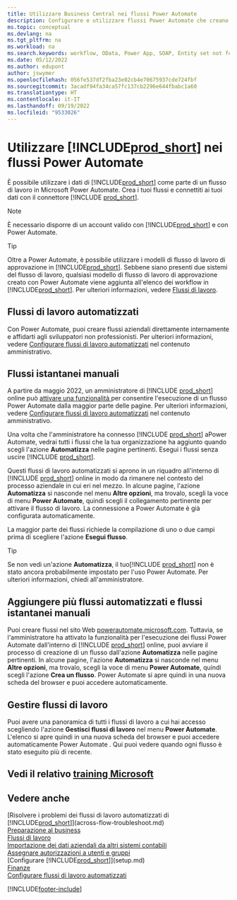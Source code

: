 ```yaml
---
title: Utilizzare Business Central nei flussi Power Automate
description: Configurare e utilizzare flussi Power Automate che creano o modificano i dati di Business Central.
ms.topic: conceptual
ms.devlang: na
ms.tgt_pltfrm: na
ms.workload: na
ms.search.keywords: workflow, OData, Power App, SOAP, Entity set not found, workflowWebhookSubscriptions
ms.date: 05/12/2022
ms.author: edupont
author: jswymer
ms.openlocfilehash: 056fe537df2fba23e02cb4e70675937cde724fbf
ms.sourcegitcommit: 3acadf94fa34ca57fc137cb2296e644fbabc1a60
ms.translationtype: HT
ms.contentlocale: it-IT
ms.lasthandoff: 09/19/2022
ms.locfileid: "9533026"
---
```

# <a name="use-prod_short-in-power-automate-flows"></a>Utilizzare [!INCLUDE[prod_short](includes/prod_short.md)] nei flussi Power Automate

È possibile utilizzare i dati di [!INCLUDE[prod_short](includes/prod_short.md)] come parte di un flusso di lavoro in Microsoft Power Automate. Crea i tuoi flussi e connettiti ai tuoi dati con il connettore [!INCLUDE [prod_short](includes/prod_short.md)].  

> [!NOTE]  
> È necessario disporre di un account valido con [!INCLUDE[prod_short](includes/prod_short.md)] e con Power Automate.  

> [!TIP]
> Oltre a Power Automate, è possibile utilizzare i modelli di flusso di lavoro di approvazione in [!INCLUDE[prod_short](includes/prod_short.md)]. Sebbene siano presenti due sistemi del flusso di lavoro, qualsiasi modello di flusso di lavoro di approvazione creato con Power Automate viene aggiunta all'elenco dei workflow in [!INCLUDE[prod_short](includes/prod_short.md)]. Per ulteriori informazioni, vedere [Flussi di lavoro](across-workflow.md).  

## <a name="automated-workflows"></a>Flussi di lavoro automatizzati

Con Power Automate, puoi creare flussi aziendali direttamente internamente e affidarti agli sviluppatori non professionisti. Per ulteriori informazioni, vedere [Configurare flussi di lavoro automatizzati](/dynamics365/business-central/dev-itpro/powerplatform/automate-workflows) nel contenuto amministrativo.  

## <a name="manual-instant-flows"></a>Flussi istantanei manuali

A partire da maggio 2022, un amministratore di [!INCLUDE [prod_short](includes/prod_short.md)] online può [attivare una funzionalità ](admin-feature-management.md) per consentire l'esecuzione di un flusso Power Automate dalla maggior parte delle pagine. Per ulteriori informazioni, vedere [Configurare flussi di lavoro automatizzati](/dynamics365/business-central/dev-itpro/powerplatform/automate-workflows) nel contenuto amministrativo.  

Una volta che l'amministratore ha connesso [!INCLUDE [prod_short](includes/prod_short.md)] aPower Automate, vedrai tutti i flussi che la tua organizzazione ha aggiunto quando scegli l'azione **Automatizza** nelle pagine pertinenti. Esegui i flussi senza uscire [!INCLUDE [prod_short](includes/prod_short.md)].  

Questi flussi di lavoro automatizzati si aprono in un riquadro all'interno di [!INCLUDE [prod_short](includes/prod_short.md)] online in modo da rimanere nel contesto del processo aziendale in cui eri nel mezzo. In alcune pagine, l'azione **Automatizza** si nasconde nel menu **Altre opzioni**, ma trovalo, scegli la voce di menu **Power Automate**, quindi scegli il collegamento pertinente per attivare il flusso di lavoro. La connessione a Power Automate è già configurata automaticamente.  

La maggior parte dei flussi richiede la compilazione di uno o due campi prima di scegliere l'azione **Esegui flusso**.  

> [!TIP]
> Se non vedi un'azione **Automatizza**, il tuo[!INCLUDE [prod_short](includes/prod_short.md)] non è stato ancora probabilmente impostato per l'uso Power Automate. Per ulteriori informazioni, chiedi all'amministratore.

## <a name="add-more-automated-flows-and-manual-instant-flows"></a>Aggiungere più flussi automatizzati e flussi istantanei manuali

Puoi creare flussi nel sito Web [powerautomate.microsoft.com](https://powerautomate.microsoft.com). Tuttavia, se l'amministratore ha attivato la funzionalità per l'esecuzione dei flussi Power Automate dall'interno di [!INCLUDE [prod_short](includes/prod_short.md)] online, puoi avviare il processo di creazione di un flusso dall'azione **Automatizza** nelle pagine pertinenti. In alcune pagine, l'azione **Automatizza** si nasconde nel menu **Altre opzioni**, ma trovalo, scegli la voce di menu **Power Automate**, quindi scegli l'azione **Crea un flusso**. Power Automate si apre quindi in una nuova scheda del browser e puoi accedere automaticamente.

## <a name="manage-workflows"></a>Gestire flussi di lavoro

Puoi avere una panoramica di tutti i flussi di lavoro a cui hai accesso scegliendo l'azione **Gestisci flussi di lavoro** nel menu **Power Automate**. L'elenco si apre quindi in una nuova scheda del browser e puoi accedere automaticamente Power Automate . Qui puoi vedere quando ogni flusso è stato eseguito più di recente.  

## <a name="see-related-microsoft-training"></a>Vedi il relativo [training Microsoft](/training/modules/use-power-automate/)

## <a name="see-also"></a>Vedere anche

[Risolvere i problemi dei flussi di lavoro automatizzati di [!INCLUDE[prod_short](includes/prod_short.md)]](across-flow-troubleshoot.md)  
[Preparazione al business](ui-get-ready-business.md)  
[Flussi di lavoro](across-workflow.md)  
[Importazione dei dati aziendali da altri sistemi contabili](across-import-data-configuration-packages.md)  
[Assegnare autorizzazioni a utenti e gruppi](ui-define-granular-permissions.md)  
[Configurare [!INCLUDE[prod_short](includes/prod_short.md)]](setup.md)  
[Finanze](finance.md)  
[Configurare flussi di lavoro automatizzati](/dynamics365/business-central/dev-itpro/powerplatform/automate-workflows)  

[!INCLUDE[footer-include](includes/footer-banner.md)]
